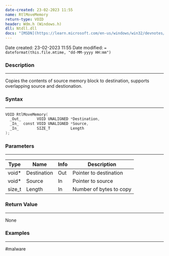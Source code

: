 ```yaml
---
date-created: 23-02-2023 11:55
name: RtlMoveMemory
return-type: VOID
header: Wdm.h (Windows.h)
dll: Ntdll.dll
docs: "[MSDN](https://learn.microsoft.com/en-us/windows/win32/devnotes/rtlmovememory)"
---
```

Date created: 23-02-2023 11:55
Date modified: `= dateformat(this.file.mtime, "dd-MM-yyyy HH:mm")`

### Description
----
Copies the contents of source memory block to destination, supports overlapping source and destionation.

### Syntax
----
```c++
VOID RtlMoveMemory(
  _Out_       VOID UNALIGNED *Destination,
  _In_  const VOID UNALIGNED *Source,
  _In_        SIZE_T         Length
);

```

### Parameters
----
| Type   | Name        | Info | Description             |
| ------ | ----------- | ---- | ----------------------- |
| void*  | Destination | Out  | Pointer to destination  |
| void*  | Source      | In   | Pointer to source       |
| size_t | Length      | In   | Number of bytes to copy |

###  Return Value
----
None

### Examples
----

#malware